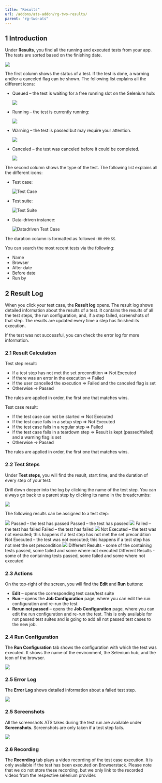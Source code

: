 ```yaml
---
title: "Results"
url: /addons/ats-addon/rg-two-results/
parent: "rg-two-ats"
---
```


## 1 Introduction

Under **Results**, you find all the running and executed tests from your app. The tests are sorted based on the finishing date.

![](/attachments/addons/ats-addon/rg-ats/rg-two-ats/rg-two-results/test-runs.png)

The first column shows the status of a test. If the test is done, a warning and/or a canceled flag can be shown. The following list explains all the different icons:

*  Queued – the test is waiting for a free running slot on the Selenium hub:

    ![](/attachments/addons/ats-addon/rg-ats/rg-two-ats/rg-two-results/queued.png)

*  Running – the test is currently running:

    ![](/attachments/addons/ats-addon/rg-ats/rg-two-ats/rg-two-results/running.gif)
    
*  Warning – the test is passed but may require your attention.

    ![](/attachments/addons/ats-addon/rg-ats/rg-two-ats/rg-two-results/warning-flag.png)
    
*  Canceled – the test was canceled before it could be completed.

    ![](/attachments/addons/ats-addon/rg-ats/rg-two-ats/rg-two-results/canceled-flag.PNG)
    

The second column shows the type of the test. The following list explains all the different icons:

*  Test case:

    ![Test Case](/attachments/addons/ats-addon/rg-ats/rg-two-ats/rg-two-results/test-case-icon.png)

*  Test suite:

    ![Test Suite](/attachments/addons/ats-addon/rg-ats/rg-two-ats/rg-two-results/test-suite-icon.png) 

*  Data-driven instance:

    ![Datadriven Test Case](/attachments/addons/ats-addon/rg-ats/rg-two-ats/rg-two-results/ddt-icon.png)

The duration column is formatted as followed: `HH:MM:SS`.

You can search the most recent tests via the following:

* Name
* Browser
* After date
* Before date
* Run by

## 2 Result Log

When you click your test case, the **Result log** opens. The result log shows detailed information about the results of a test. It contains the results of all the test steps, the run configuration, and, if a step failed, screenshots of that step. The results are updated every time a step has finished its execution.

If the test was not successful, you can check the error log for more information.

### 2.1 Result Calculation

Test step result:

* If a test step has not met the set precondition => Not Executed
* If there was an error in the execution => Failed
* If the user cancelled the execution => Failed and the canceled flag is set
* Otherwise => Passed

The rules are applied in order, the first one that matches wins.

Test case result:

* If the test case can not be started  => Not Executed
* If the test case fails in a setup step => Not Executed
* If the test case fails in a regular step => Failed
* If the test case fails in a teardown step => Result is kept (passed/failed) and a warning flag is set
* Otherwise => Passed

The rules are applied in order, the first one that matches wins.

### 2.2 Test Steps

Under **Test steps**, you will find the result, start time, and the duration of every step of your test.

Drill down deeper into the log by clicking the name of the test step. You can always go back to a parent step by clicking its name in the breadcrumbs:

![](/attachments/addons/ats-addon/rg-ats/rg-two-ats/rg-two-results/result-log.png)

The following results can be assigned to a test step:

![](/attachments/addons/ats-addon/rg-ats/rg-two-ats/rg-two-results/passed-icon.png)  Passed – the test has passed
  Passed – the test has passed
![](/attachments/addons/ats-addon/rg-ats/rg-two-ats/rg-two-results/failed-icon.png)  Failed – the test has failed
  Failed – the test has failed
![](/attachments/addons/ats-addon/rg-ats/rg-two-ats/rg-two-results/not-executed-icon.png)  Not Executed – the test was not executed; this happens if a test step has not met the set precondition
  Not Executed – the test was not executed; this happens if a test step has not met the set precondition
![](/attachments/addons/ats-addon/rg-ats/rg-two-ats/rg-two-results/mixed-icon.png)  Different Results - some of the containing tests passed, some failed and some where not executed
  Different Results - some of the containing tests passed, some failed and some where not executed
### 2.3 Actions

On the top-right of the screen, you will find the **Edit** and **Run** buttons:

* **Edit** – opens the corresponding test case/test suite
* **Run** – opens the **Job Configuration** page, where you can edit the run configuration and re-run the test
* **Rerun not passed** – opens the **Job Configuration** page, where you can edit the run configuration and re-run the test. This is only available for not passed test suites and is going to add all not passed test cases to the new job.

### 2.4 Run Configuration

The **Run Configuration** tab shows the configuration with which the test was executed. It shows the name of the environment, the Selenium hub, and the icon of the browser.

![](/attachments/addons/ats-addon/rg-ats/rg-two-ats/rg-two-results/result-log-run-config.png)

### 2.5 Error Log

The **Error Log** shows detailed information about a failed test step.

![](/attachments/addons/ats-addon/rg-ats/rg-two-ats/rg-two-results/result-log-error-log.png)

### 2.5 Screenshots

All the screenshots ATS takes during the test run are available under **Screenshots**. Screenshots are only taken if a test step fails.

![](/attachments/addons/ats-addon/rg-ats/rg-two-ats/rg-two-results/result-log-screenshots.png)

### 2.6 Recording

The **Recording** tab plays a video recording of the test case execution. It is only available if the test has been executed on Browserstack. Please note that we do not store these recording, but we only link to the recorded videos from the respective selenium provider.
